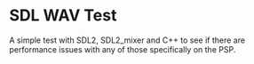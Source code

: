 # SDL WAV Test

A simple test with SDL2, SDL2_mixer and C++ to see if there are performance issues with any of those specifically on the PSP.